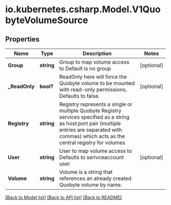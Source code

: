 # io.kubernetes.csharp.Model.V1QuobyteVolumeSource
## Properties

Name | Type | Description | Notes
------------ | ------------- | ------------- | -------------
**Group** | **string** | Group to map volume access to Default is no group | [optional] 
**_ReadOnly** | **bool?** | ReadOnly here will force the Quobyte volume to be mounted with read-only permissions. Defaults to false. | [optional] 
**Registry** | **string** | Registry represents a single or multiple Quobyte Registry services specified as a string as host:port pair (multiple entries are separated with commas) which acts as the central registry for volumes | 
**User** | **string** | User to map volume access to Defaults to serivceaccount user | [optional] 
**Volume** | **string** | Volume is a string that references an already created Quobyte volume by name. | 

[[Back to Model list]](../README.md#documentation-for-models) [[Back to API list]](../README.md#documentation-for-api-endpoints) [[Back to README]](../README.md)

